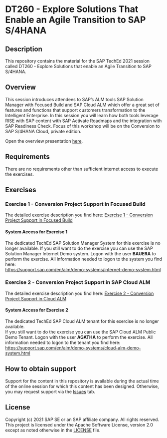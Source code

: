 # DT260 - Explore Solutions That Enable an Agile Transition to SAP S/4HANA

## Description

This repository contains the material for the SAP TechEd 2021 session called DT260 - Explore Solutions that enable an Agile Transition to SAP S/4HANA.  

## Overview

This session introduces attendees to SAP’s ALM tools SAP Solution Manager with Focused Build and SAP Cloud ALM which offer a great set of features and functions that support customers transformation to the Intelligent Enterprise. In this session you will learn how both tools leverage RISE with SAP content with SAP Activate Roadmaps and the integration with SAP Readiness Check. Focus of this workshop will be on the Conversion to SAP S/4HANA Cloud, private edition.

Open the overview presentation [here](https://github.com/SAP-samples/teched2021-DT260/blob/main/DT260%20-%20Explore%20Solutions%20That%20Enable%20an%20Agile%20Transition%20to%20SAP%20S4HANA.pdf).

## Requirements

There are no requirements other than sufficient internet access to execute the exercises.

## Exercises

### Exercise 1 - Conversion Project Support in Focused Build

The detailed exercise description you find here: [Exercise 1 - Conversion Project Support in Focused Build](https://github.com/SAP-samples/teched2021-DT260/blob/main/exercises/Session%20DT260%20Exercise%20-%2001%20Conversion%20Project%20Support%20in%20Focused%20Build.pdf)

#### System Access for Exercise 1

The dedicated TechEd SAP Solution Manager System for this exercise is no longer available. 
If you still want to do the exercise you can use the SAP Solution Manager Internet Demo system. Logon with the user **BAUERA** to perform the exercise. All information needed to logon to the system you find here:  
https://support.sap.com/en/alm/demo-systems/internet-demo-system.html 



### Exercise 2 - Conversion Project Support in SAP Cloud ALM

The detailed exercise description you find here: [Exercise 2 - Conversion Project Support in Cloud ALM](https://github.com/SAP-samples/teched2021-DT260/blob/main/exercises/Session%20DT260%20Exercise%20-%2002%20Conversion%20Project%20Support%20in%20SAP%20Cloud%20ALM.pdf)

#### System Access for Exercise 2

The dedicated TechEd SAP Cloud ALM tenant for this exercise is no longer available.  
If you still want to do the exercise you can use the SAP Cloud ALM Public Demo Tenant. Logon with the user **AGATHA** to perform the exercise. All information needed to logon to the tenant you find here:  
https://support.sap.com/en/alm/demo-systems/cloud-alm-demo-system.html



## How to obtain support

Support for the content in this repository is available during the actual time of the online session for which this content has been designed. Otherwise, you may request support via the [Issues](../../issues) tab.

## License
Copyright (c) 2021 SAP SE or an SAP affiliate company. All rights reserved. This project is licensed under the Apache Software License, version 2.0 except as noted otherwise in the [LICENSE](LICENSES/Apache-2.0.txt) file.
